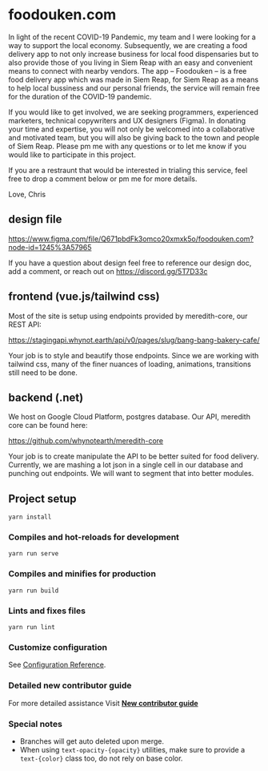 # foodouken.com

In light of the recent COVID-19 Pandemic, my team and I were looking for a way to support the local economy. Subsequently, we are creating a food delivery app to not only increase business for local food dispensaries but to also provide those of you living in Siem Reap with an easy and convenient means to connect with nearby vendors. The app – Foodouken – is a free food delivery app which was made in Siem Reap, for Siem Reap as a means to help local bussiness and our personal friends, the service will remain free for the duration of the COVID-19 pandemic.

If you would like to get involved, we are seeking programmers, experienced marketers, technical copywriters and UX designers (Figma). In donating your time and expertise, you will not only be welcomed into a collaborative and motivated team, but you will also be giving back to the town and people of Siem Reap. Please pm me with any questions or to let me know if you would like to participate in this project.

If you are a restraunt that would be interested in trialing this service, feel free to drop a comment below or pm me for more details.

Love,
Chris

## design file

https://www.figma.com/file/Q671pbdFk3omco20xmxk5o/foodouken.com?node-id=1245%3A57965

If you have a question about design feel free to reference our design doc, add a comment, or reach out on https://discord.gg/5T7D33c

## frontend (vue.js/tailwind css)

Most of the site is setup using endpoints provided by meredith-core, our REST API:

https://stagingapi.whynot.earth/api/v0/pages/slug/bang-bang-bakery-cafe/

Your job is to style and beautify those endpoints. Since we are working with tailwind css, many of the finer nuances of loading, animations, transitions still need to be done.

## backend (.net)

We host on Google Cloud Platform, postgres database. Our API, meredith core can be found here:

https://github.com/whynotearth/meredith-core

Your job is to create manipulate the API to be better suited for food delivery. Currently, we are mashing a lot json in a single cell in our database and punching out endpoints. We will want to segment that into better modules.

## Project setup

```
yarn install
```

### Compiles and hot-reloads for development

```
yarn run serve
```

### Compiles and minifies for production

```
yarn run build
```

### Lints and fixes files

```
yarn run lint
```

### Customize configuration

See [Configuration Reference](https://cli.vuejs.org/config/).

### Detailed new contributor guide

For more detailed assistance Visit **[New contributor guide](https://github.com/whynotearth/whynot.earth/wiki/New-Contributor-Guide)**

### Special notes

- Branches will get auto deleted upon merge.
- When using `text-opacity-{opacity}` utilities, make sure to provide a `text-{color}` class too, do not rely on base color.
